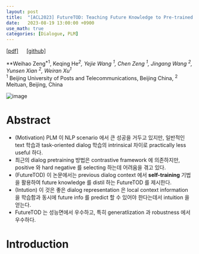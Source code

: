 ```yaml
---
layout: post
title:  "[ACL2023] FutureTOD: Teaching Future Knowledge to Pre-trained Language Model for Task-Oriented Dialogue"
date:   2023-08-19 13:00:00 +0900
use_math: true
categories: [Dialogue, PLM]
---
```

[[pdf]](https://aclanthology.org/2023.acl-long.360.pdf) &emsp;
[[github]](https://github.com/Zeng-WH/FutureTOD)

**Weihao Zeng<sup>*1</sup>, Keqing He<sup>*2</sup>, Yejie Wang <sup>1</sup>, Chen Zeng <sup>1</sup>, Jingang Wang <sup>2</sup>, Yunsen Xian <sup>2</sup>, Weiran Xu<sup>*1</sup>**
<br><sup>1</sup> Beijing University of Posts and Telecommunications, Beijing China, <sup>2</sup> Meituan, Beijing, China  &emsp;

![image](https://github.com/yong1-kim/yong1-kim.github.io/assets/42200027/187572dd-b8dd-4d80-b589-53ddd47ce6bc)

# Abstract
- (Motivation) PLM 이 NLP scenario 에서 큰 성공을 거두고 있지만, 일반적인 text 학습과 task-oriented dialog 학습의 intrinsical 차이로 practically less useful 하다.
- 최근의 dialog pretraining 방법은 contrastive framework 에 의존하지만, positive 와 hard negative 를 selecting 하는데 어려움을 겪고 있다.
- (FutureTOD) 이 논문에서는 previous dialog context 에서 **self-training** 기법을 활용하여 future knowledge 를 distil 하는 FutureTOD 를 제시한다.
- (Intution) 이 것은 좋은 dialog representation 은 local context information 을 학습함과 동시에 future info 를 predict 할 수 있어야 한다는데서 intuition 을 얻는다.
- FutureTOD 는 성능면에서 우수하고, 특히 generatlization 과 robustness 에서 우수하다.
   
# Introduction
